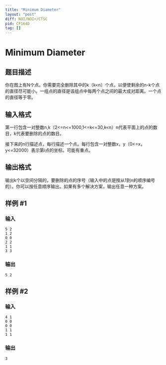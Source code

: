 ```yaml
---
title: "Minimum Diameter"
layout: "post"
diff: NOI/NOI+/CTSC
pid: CF164D
tag: []
---
```


# Minimum Diameter

## 题目描述

你在图上有N个点。你需要完全删除其中的k（k<n）个点，以便使剩余的n-k个点的直径尽可能小。一组点的直径是该组点中每两个点之间的最大成对距离。一个点的直径等于零。

## 输入格式

第一行包含一对整数n,k（2<=n<=1000,1<=k<=30,k<n）n代表平面上的点的数目，k代表要删除的点的数目。
接下来的n行描述点，每行描述一个点。每行包含一对整数x，y（0<=x，y<=32000）表示第i点的坐标。可能有重点。

## 输出格式

输出k个以空间分隔的，要删除的点的序号（输入中的点是按从1到n的顺序编号的）。你可以按任意顺序输出。如果有多个解决方案，输出任意一种方案。

## 样例 #1

### 输入

```
5 2
1 2
0 0
2 2
1 1
3 3

```

### 输出

```
5 2
```

## 样例 #2

### 输入

```
4 1
0 0
0 0
1 1
1 1

```

### 输出

```
3
```

